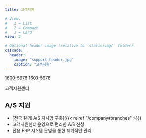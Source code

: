 ```yaml
---
title: 고객지원

# View.
#   1 = List
#   2 = Compact
#   3 = Card
view: 2

# Optional header image (relative to `static/img/` folder).
cascade:
  header:
    image: "support-header.jpg"
    caption: "고객지원"
---
```


<div class="blockquote text-center">
<p class="display-4">
  <a class="d-inline d-sm-none" href="tel:1600-5978">1600-5978</a>
  <span class="d-none d-sm-inline">1600-5978</a>
</p>
<p>고객지원센터</p>
</div>

## A/S 지원

- [전국 14개 A/S 지사망 구축]({{< relref "/company#branches" >}})
- 고객지원센터 운영으로 편리한 A/S 신청
- 전용 ERP 시스템 운영을 통한 체계적인 관리
